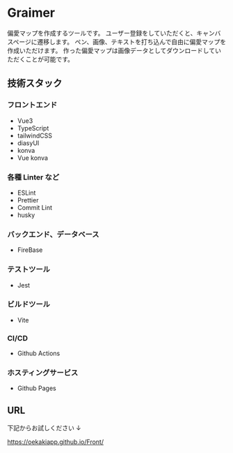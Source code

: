 # Graimer

偏愛マップを作成するツールです。
ユーザー登録をしていただくと、キャンバスページに遷移します。
ペン、画像、テキストを打ち込んで自由に偏愛マップを作成いただけます。
作った偏愛マップは画像データとしてダウンロードしていただくことが可能です。

## 技術スタック

### フロントエンド

- Vue3
- TypeScript
- tailwindCSS
- diasyUI
- konva
- Vue konva

### 各種 Linter など

- ESLint
- Prettier
- Commit Lint
- husky

### バックエンド、データベース

- FireBase

### テストツール

- Jest

### ビルドツール

- Vite

### CI/CD

- Github Actions

### ホスティングサービス

- Github Pages

## URL

下記からお試しください ↓

https://oekakiapp.github.io/Front/
